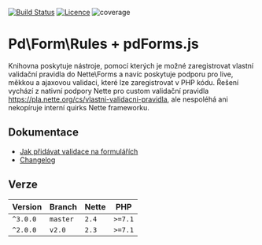 [![Build Status](https://travis-ci.com/peckadesign/pdForms.svg?branch=master)](https://travis-ci.com/peckadesign/pdForms)
[![Licence](https://img.shields.io/packagist/l/pd/forms.svg?style=flat-square)](https://packagist.org/packages/pd/forms)
![coverage](https://img.shields.io/badge/coverage-75%25-green)

# Pd\Form\Rules + pdForms.js
Knihovna poskytuje nástroje, pomocí kterých je možné zaregistrovat vlastní validační pravidla do Nette\Forms a navíc poskytuje podporu pro live, měkkou a ajaxovou validaci, které lze zaregistrovat  v PHP kódu. Řešení vychází z nativní podpory Nette pro custom validační pravidla https://pla.nette.org/cs/vlastni-validacni-pravidla, ale nespoléhá ani nekopíruje interní quirks Nette frameworku.

## Dokumentace

- [Jak přidávat validace na formulářích](doc/index.md)
- [Changelog](https://github.com/peckadesign/pdForms/releases)

## Verze

Version  | Branch   | Nette  | PHP     |
---------|----------|--------|---------|
`^3.0.0` | `master` | `2.4`  | `>=7.1` |
`^2.0.0` | `v2.0`   | `2.3`  | `>=7.1` |
